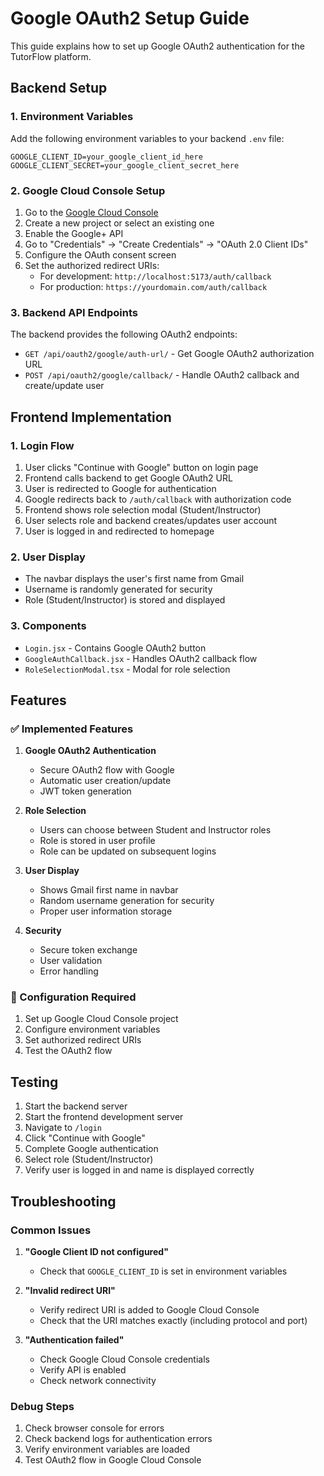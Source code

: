 # Google OAuth2 Setup Guide

This guide explains how to set up Google OAuth2 authentication for the TutorFlow platform.

## Backend Setup

### 1. Environment Variables

Add the following environment variables to your backend `.env` file:

```env
GOOGLE_CLIENT_ID=your_google_client_id_here
GOOGLE_CLIENT_SECRET=your_google_client_secret_here
```

### 2. Google Cloud Console Setup

1. Go to the [Google Cloud Console](https://console.cloud.google.com/)
2. Create a new project or select an existing one
3. Enable the Google+ API
4. Go to "Credentials" → "Create Credentials" → "OAuth 2.0 Client IDs"
5. Configure the OAuth consent screen
6. Set the authorized redirect URIs:
   - For development: `http://localhost:5173/auth/callback`
   - For production: `https://yourdomain.com/auth/callback`

### 3. Backend API Endpoints

The backend provides the following OAuth2 endpoints:

- `GET /api/oauth2/google/auth-url/` - Get Google OAuth2 authorization URL
- `POST /api/oauth2/google/callback/` - Handle OAuth2 callback and create/update user

## Frontend Implementation

### 1. Login Flow

1. User clicks "Continue with Google" button on login page
2. Frontend calls backend to get Google OAuth2 URL
3. User is redirected to Google for authentication
4. Google redirects back to `/auth/callback` with authorization code
5. Frontend shows role selection modal (Student/Instructor)
6. User selects role and backend creates/updates user account
7. User is logged in and redirected to homepage

### 2. User Display

- The navbar displays the user's first name from Gmail
- Username is randomly generated for security
- Role (Student/Instructor) is stored and displayed

### 3. Components

- `Login.jsx` - Contains Google OAuth2 button
- `GoogleAuthCallback.jsx` - Handles OAuth2 callback flow
- `RoleSelectionModal.tsx` - Modal for role selection

## Features

### ✅ Implemented Features

1. **Google OAuth2 Authentication**
   - Secure OAuth2 flow with Google
   - Automatic user creation/update
   - JWT token generation

2. **Role Selection**
   - Users can choose between Student and Instructor roles
   - Role is stored in user profile
   - Role can be updated on subsequent logins

3. **User Display**
   - Shows Gmail first name in navbar
   - Random username generation for security
   - Proper user information storage

4. **Security**
   - Secure token exchange
   - User validation
   - Error handling

### 🔧 Configuration Required

1. Set up Google Cloud Console project
2. Configure environment variables
3. Set authorized redirect URIs
4. Test the OAuth2 flow

## Testing

1. Start the backend server
2. Start the frontend development server
3. Navigate to `/login`
4. Click "Continue with Google"
5. Complete Google authentication
6. Select role (Student/Instructor)
7. Verify user is logged in and name is displayed correctly

## Troubleshooting

### Common Issues

1. **"Google Client ID not configured"**
   - Check that `GOOGLE_CLIENT_ID` is set in environment variables

2. **"Invalid redirect URI"**
   - Verify redirect URI is added to Google Cloud Console
   - Check that the URI matches exactly (including protocol and port)

3. **"Authentication failed"**
   - Check Google Cloud Console credentials
   - Verify API is enabled
   - Check network connectivity

### Debug Steps

1. Check browser console for errors
2. Check backend logs for authentication errors
3. Verify environment variables are loaded
4. Test OAuth2 flow in Google Cloud Console
